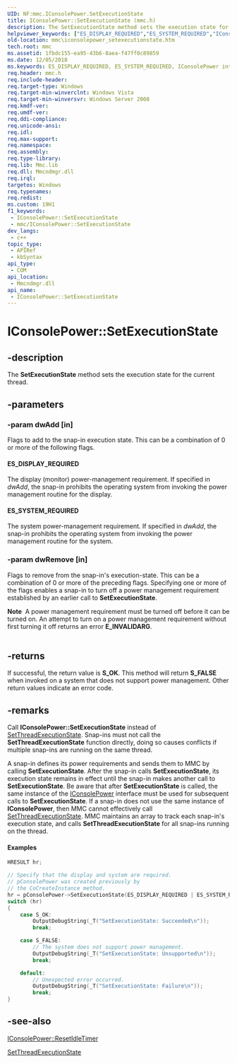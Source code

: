 ```yaml
---
UID: NF:mmc.IConsolePower.SetExecutionState
title: IConsolePower::SetExecutionState (mmc.h)
description: The SetExecutionState method sets the execution state for the current thread.
helpviewer_keywords: ["ES_DISPLAY_REQUIRED","ES_SYSTEM_REQUIRED","IConsolePower interface [MMC]","SetExecutionState method","IConsolePower.SetExecutionState","IConsolePower::SetExecutionState","SetExecutionState","SetExecutionState method [MMC]","SetExecutionState method [MMC]","IConsolePower interface","_slate_iconsolepower_setexecutionstate","mmc.iconsolepower_setexecutionstate","mmc/IConsolePower::SetExecutionState"]
old-location: mmc\iconsolepower_setexecutionstate.htm
tech.root: mmc
ms.assetid: 1fbdc155-ea95-43b6-8aea-f47ff0c89859
ms.date: 12/05/2018
ms.keywords: ES_DISPLAY_REQUIRED, ES_SYSTEM_REQUIRED, IConsolePower interface [MMC],SetExecutionState method, IConsolePower.SetExecutionState, IConsolePower::SetExecutionState, SetExecutionState, SetExecutionState method [MMC], SetExecutionState method [MMC],IConsolePower interface, _slate_iconsolepower_setexecutionstate, mmc.iconsolepower_setexecutionstate, mmc/IConsolePower::SetExecutionState
req.header: mmc.h
req.include-header: 
req.target-type: Windows
req.target-min-winverclnt: Windows Vista
req.target-min-winversvr: Windows Server 2008
req.kmdf-ver: 
req.umdf-ver: 
req.ddi-compliance: 
req.unicode-ansi: 
req.idl: 
req.max-support: 
req.namespace: 
req.assembly: 
req.type-library: 
req.lib: Mmc.lib
req.dll: Mmcndmgr.dll
req.irql: 
targetos: Windows
req.typenames: 
req.redist: 
ms.custom: 19H1
f1_keywords:
 - IConsolePower::SetExecutionState
 - mmc/IConsolePower::SetExecutionState
dev_langs:
 - c++
topic_type:
 - APIRef
 - kbSyntax
api_type:
 - COM
api_location:
 - Mmcndmgr.dll
api_name:
 - IConsolePower::SetExecutionState
---
```


# IConsolePower::SetExecutionState


## -description

The 
<b>SetExecutionState</b> method sets the execution state for the current thread.

## -parameters

### -param dwAdd [in]

Flags to add to the snap-in execution state. This can be a combination of 0 or more of the following flags.



#### ES_DISPLAY_REQUIRED

The display (monitor) power-management requirement. If specified in <i>dwAdd</i>, the snap-in prohibits the operating system from invoking the power management routine for the display.



#### ES_SYSTEM_REQUIRED

The system power-management requirement. If specified in <i>dwAdd</i>, the snap-in prohibits the operating system from invoking the power management routine for the system.

### -param dwRemove [in]

Flags to remove from the snap-in's execution-state. This can be a combination of 0 or more of the preceding flags. Specifying one or more of the flags enables a snap-in to turn off a power management requirement established by an earlier call to 
<b>SetExecutionState</b>.

<div class="alert"><b>Note</b>  A power management requirement must be turned off before it can be turned on. An attempt to turn on a power management requirement without first turning it off returns an error <b>E_INVALIDARG</b>.</div>
<div> </div>

## -returns

If successful, the return value is <b>S_OK</b>. This method will return <b>S_FALSE</b> when invoked on a system that does not support power management. Other return values indicate an error code.

## -remarks

Call <b>IConsolePower::SetExecutionState</b> instead of 
<a href="/windows/desktop/api/winbase/nf-winbase-setthreadexecutionstate">SetThreadExecutionState</a>. Snap-ins must not call the <b>SetThreadExecutionState</b> function directly, doing so causes conflicts if multiple snap-ins are running on the same thread.

A snap-in defines its power requirements and sends them to MMC by calling 
<b>SetExecutionState</b>. After the snap-in calls 
<b>SetExecutionState</b>, its execution state remains in effect until the snap-in makes another call to 
<b>SetExecutionState</b>. Be aware that after <b>SetExecutionState</b> is called, the same instance of the <a href="/windows/desktop/api/mmc/nn-mmc-iconsolepower">IConsolePower</a> interface must be used for subsequent calls to <b>SetExecutionState</b>. If a snap-in does not use the same instance of <b>IConsolePower</b>, then MMC cannot effectively call <a href="/windows/desktop/api/winbase/nf-winbase-setthreadexecutionstate">SetThreadExecutionState</a>. MMC maintains an array to track each snap-in's execution state, and calls <b>SetThreadExecutionState</b> for all snap-ins running on the thread.


#### Examples


```cpp
HRESULT hr;

// Specify that the display and system are required.
// pConsolePower was created previously by
// the CoCreateInstance method.
hr = pConsolePower->SetExecutionState(ES_DISPLAY_REQUIRED | ES_SYSTEM_REQUIRED,0);
switch (hr)
{
    case S_OK:
        OutputDebugString(_T("SetExecutionState: Succeeded\n"));
        break;

    case S_FALSE:
        // The system does not support power management.
        OutputDebugString(_T("SetExecutionState: Unsupported\n"));
        break;

    default:
        // Unexpected error occurred.
        OutputDebugString(_T("SetExecutionState: Failure\n"));
        break;
}
```

## -see-also

<a href="/windows/desktop/api/mmc/nf-mmc-iconsolepower-resetidletimer">IConsolePower::ResetIdleTimer</a>



<a href="/windows/desktop/api/winbase/nf-winbase-setthreadexecutionstate">SetThreadExecutionState</a>

